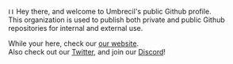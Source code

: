 <img src="https://umbrecil.vercel.app/assets/icon.svg" alt="Umbrecil -" width="12px"/> Hey there, and welcome to Umbrecil's public Github profile.\
This organization is used to publish both private and public Github repositories for internal and external use.

While your here, check our [our website](https://umbrecil.vercel.app).\
Also check out our [Twitter](https://twitter.com/umbrecil), and join our [Discord](https://discord.gg/ASEe2HCvJP)!
